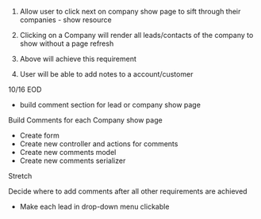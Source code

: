 1. Allow user to click next on company show page to sift through their companies - show resource

2.  Clicking on a Company will render all leads/contacts of the company to show without a page refresh

3. Above will achieve this requirement

4. User will be able to add notes to a account/customer



10/16 EOD
- build comment section for lead or company show page

Build Comments for each Company show page
- Create form
- Create new controller and actions for comments
- Create new comments model
- Create new comments serializer

<!-- <h3>Comments</h3>
<%= form_for @comment do |f| %>
  <label>Add a comment:</label>
  <%= f.text_field :text %>
  <%= f.hidden_field :user_id, value: current_user.id %>
  <span id= "company-field">
    <%= f.hidden_field :country_id, value: @company.id %>
  </span>
  <%= f.submit "Submit", id: "submit" %>
<% end %> -->

Stretch

Decide where to add comments after all other requirements are achieved
- Make each lead in drop-down menu clickable
